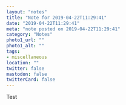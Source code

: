 ```yaml
---
layout: "notes"
title: "Note for 2019-04-22T11:29:41"
date: "2019-04-22T11:29:41"
meta: "note posted on 2019-04-22T11:29:41"
category: "Notes"
photo1_url: ""
photo1_alt: ""
tags:
- miscellaneous
location: ""
twitter: false
mastodon: false
twitterCard: false
---
```

Test
